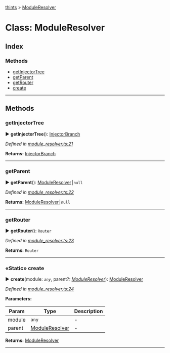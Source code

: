 [thints](../README.md) > [ModuleResolver](../classes/moduleresolver.md)



# Class: ModuleResolver

## Index

### Methods

* [getInjectorTree](moduleresolver.md#getinjectortree)
* [getParent](moduleresolver.md#getparent)
* [getRouter](moduleresolver.md#getrouter)
* [create](moduleresolver.md#create)



---
## Methods
<a id="getinjectortree"></a>

###  getInjectorTree

► **getInjectorTree**(): [InjectorBranch](injectorbranch.md)




*Defined in [module_resolver.ts:21](https://github.com/murilopl/ThinTS/blob/0e1ef2c/src/module_resolver.ts#L21)*





**Returns:** [InjectorBranch](injectorbranch.md)





___

<a id="getparent"></a>

###  getParent

► **getParent**(): [ModuleResolver](moduleresolver.md)⎮`null`




*Defined in [module_resolver.ts:22](https://github.com/murilopl/ThinTS/blob/0e1ef2c/src/module_resolver.ts#L22)*





**Returns:** [ModuleResolver](moduleresolver.md)⎮`null`





___

<a id="getrouter"></a>

###  getRouter

► **getRouter**(): `Router`




*Defined in [module_resolver.ts:23](https://github.com/murilopl/ThinTS/blob/0e1ef2c/src/module_resolver.ts#L23)*





**Returns:** `Router`





___

<a id="create"></a>

### «Static» create

► **create**(module: *`any`*, parent?: *[ModuleResolver](moduleresolver.md)*): [ModuleResolver](moduleresolver.md)




*Defined in [module_resolver.ts:24](https://github.com/murilopl/ThinTS/blob/0e1ef2c/src/module_resolver.ts#L24)*



**Parameters:**

| Param | Type | Description |
| ------ | ------ | ------ |
| module | `any`   |  - |
| parent | [ModuleResolver](moduleresolver.md)   |  - |





**Returns:** [ModuleResolver](moduleresolver.md)





___


